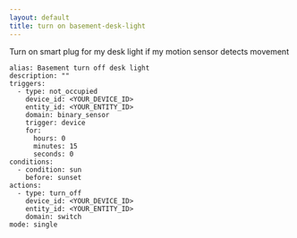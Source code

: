 ```yaml
---
layout: default
title: turn on basement-desk-light
---
```

Turn on smart plug for my desk light if my motion sensor detects movement

```
alias: Basement turn off desk light
description: ""
triggers:
  - type: not_occupied
    device_id: <YOUR_DEVICE_ID>
    entity_id: <YOUR_ENTITY_ID>
    domain: binary_sensor
    trigger: device
    for:
      hours: 0
      minutes: 15
      seconds: 0
conditions:
  - condition: sun
    before: sunset
actions:
  - type: turn_off
    device_id: <YOUR_DEVICE_ID>
    entity_id: <YOUR_ENTITY_ID>
    domain: switch
mode: single
```